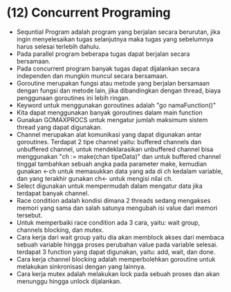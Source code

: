 # (12) Concurrent Programing
- Sequntial Program adalah program yang berjalan secara berurutan, jika ingin menyelesaikan tugas selanjutnya maka tugas yang sebelumnya harus selesai terlebih dahulu.
- Pada parallel program beberapa tugas dapat berjalan secara bersamaan.
- Pada concurrent program banyak tugas dapat dijalankan secara independen dan mungkin muncul secara bersamaan.
- Goroutine merupakan fungsi atau metode yang berjalan bersamaan dengan fungsi dan metode lain, jika dibandingkan dengan thread, biaya penggunaan goroutines ini lebih ringan.
- Keyword untuk menggunakan goroutines adalah "go namaFunction()"
- Kita dapat menggunakan banyak goroutines dalam main function
- Gunakan GOMAXPROCS untuk mengatur jumlah maksimum sistem thread yang dapat digunakan.
- Channel merupakan alat komunikasi yang dapat digunakan antar goroutines. Terdapat 2 tipe channel yaitu: buffered channels dan unbuffered channel, untuk mendeklarasikan unbuffered channel bisa menggunakan "ch := make(chan tipeData)" dan untuk buffered channel tinggal tambahkan sebuah angka pada parameter make, kemudian gunakan <-ch untuk memasukkan data yang ada di ch kedalam variable, dan yang terakhir gunakan ch<- untuk mengisi nilai ch.
- Select digunakan untuk mempermudah dalam mengatur data jika terdapat banyak channel.
- Race condition adalah kondisi dimana 2 threads sedang mengakses memori yang sama dan salah satunya mengubah isi value dari memori tersebut.
- Untuk memperbaiki race condition ada 3 cara, yaitu: wait group, channels blocking, dan mutex.
- Cara kerja dari wait group yaitu dia akan memblock akses dari membaca sebuah variable hingga proses perubahan value pada variable selesai. terdapat 3 function yang dapat digunakan, yaitu: add, wait, dan done.
- Cara kerja channel blocking adalah memperbolehkan goroutine untuk melakukan sinkronisasi dengan yang lainnya.
- Cara kerja mutex adalah melakukan lock pada sebuah proses dan akan menunggu hingga unlock dijalankan.